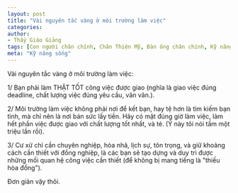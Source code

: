 ```yaml
---
layout: post
title: "Vài nguyên tắc vàng ở môi trường làm việc"
categories:
author:
- Thầy Giáo Giảng
tags: [Con người chân chính, Chân Thiện Mỹ, Đàn ông chân chính, Kỹ năng sống, Nguyên tắc, trung tâm của chính mình]
meta: "Kỹ năng sống"
---
```

Vài nguyên tắc vàng ở môi trường làm việc:

1/ Bạn phải làm THẬT TỐT công việc được giao (nghĩa là giao việc đúng deadline, chất lượng việc đúng yêu cầu, vân vân.).

2/ Môi trường làm việc không phải nơi để kết bạn, hay tệ hơn là tìm kiếm bạn tình, mà chỉ nên là nơi bán sức lấy tiền. Hãy có mặt đúng giờ làm việc, làm hết phần việc được giao với chất lượng tốt nhất, và té. (Ý này tôi nói tầm một triệu lần rồi).

3/ Cư xử chỉ cần chuyên nghiệp, hòa nhã, lịch sự, tôn trọng, và giữ khoảng cách cần thiết với đồng nghiệp, là các bạn sẽ tạo dựng và duy trì được những mối quan hệ công việc cần thiết (để không bị mang tiếng là "thiếu hòa đồng").

Đơn giản vậy thôi.
<!--excerpt.s--> 